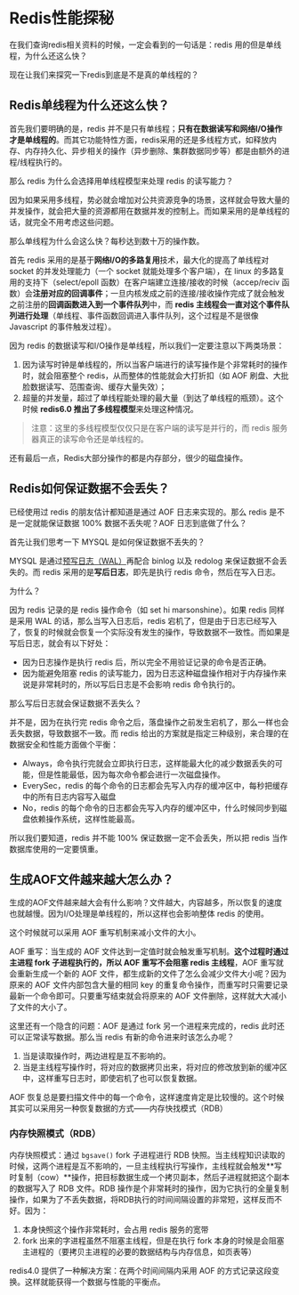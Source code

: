 # Redis性能探秘

在我们查询redis相关资料的时候，一定会看到的一句话是：redis 用的但是单线程，为什么还这么快？

现在让我们来探究一下redis到底是不是真的单线程的？

## Redis单线程为什么还这么快？

首先我们要明确的是，redis 并不是只有单线程；**只有在数据读写和网络I/O操作才是单线程的**。而其它功能特性方面，redis采用的还是多线程方式，如释放内存、内存持久化、异步相关的操作（异步删除、集群数据同步等）都是由额外的进程/线程执行的。

那么 redis 为什么会选择用单线程模型来处理 redis 的读写能力？

因为如果采用多线程，势必就会增加对公共资源竞争的场景，这样就会导致大量的并发操作，就会把大量的资源都用在数据并发的控制上。而如果采用的是单线程的话，就完全不用考虑这些问题。

那么单线程为什么会这么快？每秒达到数十万的操作数。

首先 redis 采用的是基于**网络I/O的多路复用**技术，最大化的提高了单线程对 socket 的并发处理能力（一个 socket 就能处理多个客户端），在 linux 的多路复用的支持下（select/epoll 函数）在客户端建立连接/接收的时候（accep/reciv 函数）会**注册对应的回调事件**；一旦内核发成之前的连接/接收操作完成了就会触发之前注册的**回调函数进入到一个事件队列**中，而 **redis 主线程会一直对这个事件队列进行处理**（单线程、事件函数回调进入事件队列，这个过程是不是很像 Javascript 的事件触发过程）。

因为 redis 的数据读写和I/O操作是单线程，所以我们一定要注意以下两类场景：

1. 因为读写时钟是单线程的，所以当客户端进行的读写操作是个非常耗时的操作时，就会阻塞整个 redis，从而整体的性能就会大打折扣（如 AOF 刷盘、大批脸数据读写、范围查询、缓存大量失效）；
2. 超量的并发量，超过了单线程能处理的最大量（到达了单线程的瓶颈）。这个时候 **redis6.0 推出了多线程模型**来处理这种情况。

> 注意：这里的多线程模型仅仅只是在客户端的读写是并行的，而 redis 服务器真正的读写命令还是单线程的。

还有最后一点，Redis大部分操作的都是内存部分，很少的磁盘操作。

## Redis如何保证数据不会丢失？

已经使用过 redis 的朋友估计都知道是通过 AOF 日志来实现的。那么 redis 是不是一定就能保证数据 100% 数据不丢失呢？AOF 日志到底做了什么？

首先让我们思考一下 MYSQL 是如何保证数据不丢失的？

MYSQL 是通过[预写日志（WAL）](https://github.com/MarsonShine/MS.Microservice/blob/master/docs/patterns-of-distributed-systems/Write-Ahead-Log.md)再配合 binlog 以及 redolog 来保证数据不会丢失的。而 redis 采用的是**写后日志**，即先是执行 redis 命令，然后在写入日志。

为什么？

因为 redis 记录的是 redis 操作命令（如 set hi marsonshine）。如果 redis 同样是采用 WAL 的话，那么当写入日志后，redis 宕机了，但是由于日志已经写入了，恢复的时候就会恢复一个实际没有发生的操作，导致数据不一致性。而如果是写后日志，就会有以下好处：

- 因为日志操作是执行 redis 后，所以完全不用验证记录的命令是否正确。
- 因为能避免阻塞 redis 的读写能力，因为日志这种磁盘操作相对于内存操作来说是非常耗时的，所以写后日志是不会影响 redis 命令执行的。

那么写后日志就会保证数据不丢失么？

并不是，因为在执行完 redis 命令之后，落盘操作之前发生宕机了，那么一样也会丢失数据，导致数据不一致。而 redis 给出的方案就是指定三种级别，来合理的在数据安全和性能方面做个平衡：

- Always，命令执行完就会立即执行日志，这样能最大化的减少数据丢失的可能，但是性能最低，因为每次命令都会进行一次磁盘操作。
- EverySec，redis 的每个命令的日志都会先写入内存的缓冲区中，每秒把缓存中的所有日志内容写入磁盘
- No，redis 的每个命令的日志都会先写入内存的缓冲区中，什么时候同步到磁盘依赖操作系统，这样性能最高。

所以我们要知道，redis 并不能 100% 保证数据一定不会丢失，所以把 redis 当作数据库使用的一定要慎重。

## 生成AOF文件越来越大怎么办？

生成的AOF文件越来越大会有什么影响？文件越大，内容越多，所以恢复的速度也就越慢。因为I/O处理是单线程的，所以这样也会影响整体 redis 的使用。

这个时候就可以采用 AOF 重写机制来减小文件的大小。

AOF 重写：当生成的 AOF 文件达到一定值时就会触发重写机制。**这个过程时通过主进程 fork 子进程执行的，所以 AOF 重写不会阻塞 redis 主线程**，AOF 重写就会重新生成一个新的 AOF 文件，都生成新的文件了怎么会减少文件大小呢？因为原来的 AOF 文件内部包含大量的相同 key 的重复命令操作，而重写时只需要记录最新一个命令即可。只要重写结束就会将原来的 AOF 文件删除，这样就大大减小了文件的大小了。

这里还有一个隐含的问题：AOF 是通过 fork 另一个进程来完成的，redis 此时还可以正常读写数据。那么当 redis 有新的命令进来时该怎么办呢？

1. 当是读取操作时，两边进程是互不影响的。
2. 当是主线程写操作时，将对应的数据拷贝出来，将对应的修改放到新的缓冲区中，这样重写日志时，即使宕机了也可以恢复数据。

AOF 恢复总是要扫描文件中的每一个命令，这样速度肯定是比较慢的。这个时候其实可以采用另一种恢复数据的方式——内存快找模式（RDB）

### 内存快照模式（RDB）

内存快照模式：通过 `bgsave()` fork 子进程进行 RDB 快照。当主线程知识读取的时候，这两个进程是互不影响的，一旦主线程执行写操作，主线程就会触发**写时复制（cow）**操作，把目标数据生成一个拷贝副本，然后子进程就把这个副本的数据写入了 RDB 文件。RDB 操作是个非常耗时的操作，因为它执行的全量复制操作，如果为了不丢失数据，将RDB执行的时间间隔设置的非常短，这样反而不好。因为：

1. 本身快照这个操作非常耗时，会占用 redis 服务的宽带
2. fork 出来的字进程虽然不阻塞主线程，但是在执行 fork 本身的时候是会阻塞主进程的（要拷贝主进程的必要的数据结构与内存信息，如页表等）

redis4.0 提供了一种解决方案：在两个时间间隔内采用 AOF 的方式记录这段变换。这样就能获得一个数据与性能的平衡点。